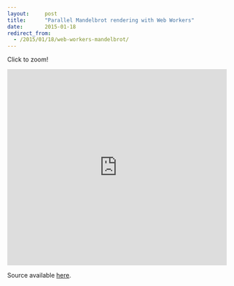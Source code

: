 ```yaml
---
layout:     post
title:      "Parallel Mandelbrot rendering with Web Workers"
date:       2015-01-18
redirect_from:
  - /2015/01/18/web-workers-mandelbrot/
---
```


Click to zoom!

<iframe
  frameborder="0"
  style="width:100%;height:450px"
  src="http://gbrlgrct.com/gists/53e9405a69ad5922c3ed/mandelbrot.html">
</iframe>

Source available [here](https://gist.github.com/Garciat/53e9405a69ad5922c3ed).